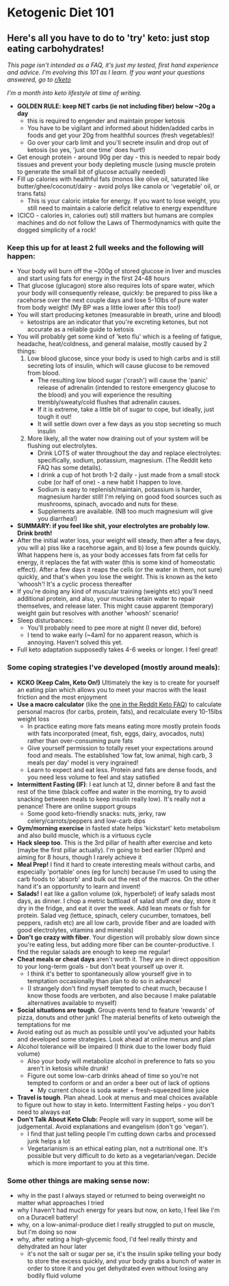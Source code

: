 # Ketogenic Diet 101

## Here's all you have to do to 'try' keto: just stop eating carbohydrates! 
*This page isn't intended as a FAQ, it's just my tested, first hand experience and advice. I'm evolving this 101 as I learn. If you want your questions answered, go to [r/keto](http://www.reddit/com/r/keto)*

*I'm a month into keto lifestyle at time of writing.*

* __GOLDEN RULE: keep NET carbs (ie not including fiber) below ~20g a day__ 
    * this is required to engender and maintain proper ketosis
    * You have to be vigilant and informed about hidden/added carbs in foods and get your 20g from healthful sources (fresh vegetables)! 
    * Go over your carb limit and you'll secrete insulin and drop out of ketosis (so yes, 'just one time' does hurt!)
* Get enough protein - around 90g per day - this is needed to repair body tissues and prevent your body depleting muscle (using muscle protein to generate the small bit of glucose actually needed)
* Fill up calories with healthful fats (monos like olive oil, saturated like butter/ghee/coconut/dairy - avoid polys like canola or 'vegetable' oil, or trans fats)
    * This is your caloric intake for energy. If you want to lose weight, you still need to maintain a calorie deficit relative to energy expenditure 
* (CICO - calories in, calories out) still matters but humans are complex machines and do not follow the Laws of Thermodynamics with quite the dogged simplicity of a rock!

### Keep this up for at least 2 full weeks and the following will happen:
* Your body will burn off the ~200g of stored glucose in liver and muscles and start using fats for energy in the first 24-48 hours
* That glucose (glucagon) store also requires lots of spare water, which your body will consequently release, quickly: be prepared to piss like a racehorse over the next couple days and lose 5-10lbs of pure water from body weight! (My BP was a little lower after this too!)
* You will start producing ketones (measurable in breath, urine and blood)
    * ketostrips are an indicator that you're excreting ketones, but not accurate as a reliable guide to ketosis
* You will probably get some kind of 'keto flu' which is a feeling of fatigue, headache, heat/coldness, and general malaise, mostly caused by 2 things:
    1. Low blood glucose, since your body is used to high carbs and is still secreting lots of insulin, which will cause glucose to be removed from blood. 
        - The resulting low blood sugar ('crash') will cause the 'panic' release of adrenalin (intended to restore emergency glucose to the blood) and you will experience the resulting trembly/sweaty/cold flushes that adrenalin causes. 
        - If it is extreme, take a little bit of sugar to cope, but ideally, just tough it out! 
        - It will settle down over a few days as you stop secreting so much insulin
    2. More likely, all the water now draining out of your system will be flushing out electrolytes. 
        - Drink LOTS of water throughout the day and replace electrolytes: specifically, sodium, potassium, magnesium. (The Reddit keto FAQ has some details).
        - I drink a cup of hot broth 1-2 daily - just made from a small stock cube (or half of one) - a new habit I happen to love. 
        - Sodium is easy to replenish/maintain, potassium is harder, magnesium harder still!  I'm relying on good food sources such as mushrooms, spinach, avocado and nuts for these. 
        - Supplements are available. (NB too much magnesium will give you diarrhea!)
* __SUMMARY: if you feel like shit, your electrolytes are probably low. Drink broth!__
* After the initial water loss, your weight will steady, then after a few days, you will a) piss like a racehorse again, and b) lose a few pounds quickly. What happens here is, as your body accesses fats from fat cells for energy, it replaces the fat with water (this is some kind of homeostatic effect). After a few days it reaps the cells (or the water in them, not sure) quickly, and that's when you lose the weight. This is known as the keto 'whoosh'! It's a cyclic process thereafter
* If you're doing any kind of muscular training (weights etc) you'll need additional protein, and also, your muscles retain water to repair themselves, and release later. This might cause apparent (temporary) weight gain but resolves with another 'whoosh' scenario!
* Sleep disturbances: 
    * You'll probably need to pee more at night (I never did, before)
    * I tend to wake early (~4am) for no apparent reason, which is annoying. Haven't solved this yet.
* Full keto adaptation supposedly takes 4-6 weeks or longer. I feel great!

### Some coping strategies I've developed (mostly around meals):
* **KCKO (Keep Calm, Keto On!)** Ultimately the key is to create for yourself an eating plan which allows you to meet your macros with the least friction and the most enjoyment
* **Use a macro calculator** (like the [one in the Reddit Keto FAQ](https://keto-calculator.ankerl.com/)) to calculate personal macros (for carbs, protein, fats), and recalculate every 10-15lbs weight loss
    * In practice eating more fats means eating more mostly protein foods with fats incorporated (meat, fish, eggs, dairy, avocados, nuts) rather than over-consuming pure fats
    * Give yourself permission to totally reset your expectations around food and meals. The established 'low fat, low animal, high carb, 3 meals per day' model is very ingrained!
    * Learn to expect and eat less. Protein and fats are dense foods, and you need less volume to feel and stay satisfied
* **Intermittent Fasting (IF)**: I eat lunch at 12, dinner before 8 and fast the rest of the time (black coffee and water in the morning, try to avoid snacking between meals to keep insulin really low). It's really not a penance! There are online support groups
    * Some good keto-friendly snacks: nuts, jerky, raw celery/carrots/peppers and low-carb dips
* **Gym/morning exercise** in fasted state helps 'kickstart' keto metabolism and also build muscle, which is a virtuous cycle
* **Hack sleep too**. This is the 3rd pillar of health after exercise and keto (maybe the first pillar actually). I'm going to bed earlier (10pm) and aiming for 8 hours, though I rarely achieve it
* **Meal Prep!** I find it hard to create interesting meals without carbs, and especially 'portable' ones (eg for lunch) because I'm used to using the carb foods to 'absorb' and bulk out the rest of the macros. On the other hand it's an opportunity to learn and invent!
* **Salads!** I eat like a gallon volume (ok, hyperbole!) of leafy salads most days, as dinner. I chop a metric buttload of salad stuff one day, store it dry in the fridge, and eat it over the week. Add lean meats or fish for protein. Salad veg (lettuce, spinach, celery cucumber, tomatoes, bell peppers, radish etc) are all low carb, provide fiber and are loaded with good electrolytes, vitamins and minerals)
* **Don't go crazy with fiber**. Your digestion will probably slow down since you're eating less, but adding more fiber can be counter-productive. I find the regular salads are enough to keep me regular!
* **Cheat meals or cheat days** aren't worth it. They are in direct opposition to your long-term goals - but don't beat yourself up over it.
    * I think it's better to spontaneously allow yourself give in to temptation occasionally than plan to do so in advance!
    * (I strangely don't find myself tempted to cheat much, because I know  those foods are verboten, and also because I make palatable alternatives available to myself)
* **Social situations are tough**. Group events tend to feature 'rewards' of pizza, donuts and other junk! The material benefits of keto outweigh the temptations for me
* Avoid eating out as much as possible until you've adjusted your habits and developed some strategies. Look ahead at online menus and plan
* Alcohol tolerance will be impaired (I think due to the lower body fluid volume)
    * Also your body will metabolize alcohol in preference to fats so you aren't in ketosis while drunk!
    * Figure out some low-carb drinks ahead of time so you're not tempted to conform or and an order a beer out of lack of options
        * My current choice is soda water + fresh-squeezed lime juice
* **Travel is tough**. Plan ahead. Look at menus and meal choices available to figure out how to stay in keto. Intermittent Fasting helps - you don't need to always eat
* **Don't Talk About Keto Club:** People will vary in support, some will be judgemental. Avoid explanations and evangelism (don't go 'vegan'). 
    * I find that just telling people I'm cutting down carbs and processed junk helps a lot
    * Vegetarianism is an ethical eating plan, not a nutritional one. It's possible but very difficult to do keto as a vegetarian/vegan. Decide which is more important to you at this time.

### Some other things are making sense now:
* why in the past I always stayed or returned to being overweight no matter what approaches I tried
* why I haven't had much energy for years but now, on keto, I feel like I'm on a Duracell battery!
* why, on a low-animal-produce diet I really struggled to put on muscle, but I'm doing so now
* why, after eating a high-glycemic food, I'd feel really thirsty and dehydrated an hour later
    * it's not the salt or sugar per se, it's the insulin spike telling your body to store the excess quickly, and your body grabs a bunch of water in order to store it and you get dehydrated even without losing any bodily fluid volume

